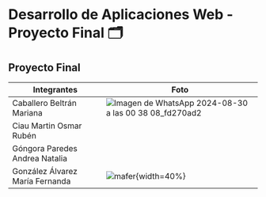 # Desarrollo de Aplicaciones Web - Proyecto Final 🗂️

## Proyecto Final

| Integrantes | Foto |
|-------------|------|
|Caballero Beltrán Mariana|![Imagen de WhatsApp 2024-08-30 a las 00 38 08_fd270ad2](https://github.com/user-attachments/assets/59023bee-4f1e-4f2b-ae16-703ba3bfb0d6)|
|Ciau Martin Osmar Rubén||
|Góngora Paredes Andrea Natalia||
|González Álvarez María Fernanda|![mafer](https://github.com/user-attachments/assets/9c534a7f-465c-4cde-8a65-58b25dafe54c){width=40%}|
